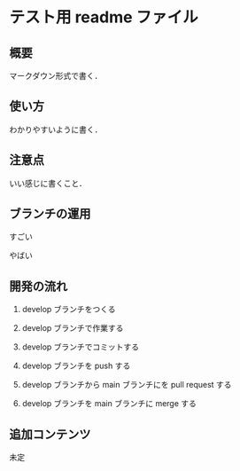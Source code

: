 # テスト用 readme ファイル

## 概要

マークダウン形式で書く．

## 使い方

わかりやすいように書く．

## 注意点

いい感じに書くこと．

## ブランチの運用

すごい

やばい

## 開発の流れ

1. develop ブランチをつくる

2. develop ブランチで作業する

3. develop ブランチでコミットする

4. develop ブランチを push する

5. develop ブランチから main ブランチにを pull request する

6. develop ブランチを main ブランチに merge する

## 追加コンテンツ

未定
